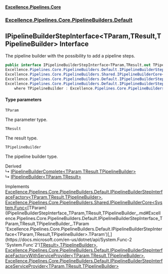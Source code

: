 #### [Excellence.Pipelines.Core](Excellence.Pipelines.md 'Excellence.Pipelines')
### [Excellence.Pipelines.Core.PipelineBuilders.Default](Excellence.Pipelines.md#Excellence.Pipelines.Core.PipelineBuilders.Default 'Excellence.Pipelines.Core.PipelineBuilders.Default')

## IPipelineBuilderStepInterface<TParam,TResult,TPipelineBuilder> Interface

The pipeline builder with the possibility to add a pipeline steps.

```csharp
public interface IPipelineBuilderStepInterface<TParam,TResult,out TPipelineBuilder> :
Excellence.Pipelines.Core.PipelineBuilders.Default.IPipelineBuilderStepInterfaceFactory<TParam, TResult, TPipelineBuilder>,
Excellence.Pipelines.Core.PipelineBuilders.Shared.IPipelineBuilderCore<System.Func<TParam, TResult>, TPipelineBuilder>,
Excellence.Pipelines.Core.PipelineBuilders.Default.IPipelineBuilderStepInterfaceFactoryWithServiceProvider<TParam, TResult, TPipelineBuilder>,
Excellence.Pipelines.Core.PipelineBuilders.Default.IPipelineBuilderStepInterfaceServiceProvider<TParam, TResult, TPipelineBuilder>
    where TPipelineBuilder : Excellence.Pipelines.Core.PipelineBuilders.Default.IPipelineBuilderStepInterface<TParam, TResult, TPipelineBuilder>
```
#### Type parameters

<a name='Excellence.Pipelines.Core.PipelineBuilders.Default.IPipelineBuilderStepInterface_TParam,TResult,TPipelineBuilder_.TParam'></a>

`TParam`

The parameter type.

<a name='Excellence.Pipelines.Core.PipelineBuilders.Default.IPipelineBuilderStepInterface_TParam,TResult,TPipelineBuilder_.TResult'></a>

`TResult`

The result type.

<a name='Excellence.Pipelines.Core.PipelineBuilders.Default.IPipelineBuilderStepInterface_TParam,TResult,TPipelineBuilder_.TPipelineBuilder'></a>

`TPipelineBuilder`

The pipeline builder type.

Derived  
&#8627; [IPipelineBuilderComplete&lt;TParam,TResult,TPipelineBuilder&gt;](IPipelineBuilderComplete_TParam,TResult,TPipelineBuilder_.md 'Excellence.Pipelines.Core.PipelineBuilders.Default.IPipelineBuilderComplete<TParam,TResult,TPipelineBuilder>')  
&#8627; [IPipelineBuilder&lt;TParam,TResult&gt;](IPipelineBuilder_TParam,TResult_.md 'Excellence.Pipelines.Core.PipelineBuilders.IPipelineBuilder<TParam,TResult>')

Implements [Excellence.Pipelines.Core.PipelineBuilders.Default.IPipelineBuilderStepInterfaceFactory&lt;](IPipelineBuilderStepInterfaceFactory_TParam,TResult,TPipelineBuilder_.md 'Excellence.Pipelines.Core.PipelineBuilders.Default.IPipelineBuilderStepInterfaceFactory<TParam,TResult,TPipelineBuilder>')[TParam](IPipelineBuilderStepInterface_TParam,TResult,TPipelineBuilder_.md#Excellence.Pipelines.Core.PipelineBuilders.Default.IPipelineBuilderStepInterface_TParam,TResult,TPipelineBuilder_.TParam 'Excellence.Pipelines.Core.PipelineBuilders.Default.IPipelineBuilderStepInterface<TParam,TResult,TPipelineBuilder>.TParam')[,](IPipelineBuilderStepInterfaceFactory_TParam,TResult,TPipelineBuilder_.md 'Excellence.Pipelines.Core.PipelineBuilders.Default.IPipelineBuilderStepInterfaceFactory<TParam,TResult,TPipelineBuilder>')[TResult](IPipelineBuilderStepInterface_TParam,TResult,TPipelineBuilder_.md#Excellence.Pipelines.Core.PipelineBuilders.Default.IPipelineBuilderStepInterface_TParam,TResult,TPipelineBuilder_.TResult 'Excellence.Pipelines.Core.PipelineBuilders.Default.IPipelineBuilderStepInterface<TParam,TResult,TPipelineBuilder>.TResult')[,](IPipelineBuilderStepInterfaceFactory_TParam,TResult,TPipelineBuilder_.md 'Excellence.Pipelines.Core.PipelineBuilders.Default.IPipelineBuilderStepInterfaceFactory<TParam,TResult,TPipelineBuilder>')[TPipelineBuilder](IPipelineBuilderStepInterface_TParam,TResult,TPipelineBuilder_.md#Excellence.Pipelines.Core.PipelineBuilders.Default.IPipelineBuilderStepInterface_TParam,TResult,TPipelineBuilder_.TPipelineBuilder 'Excellence.Pipelines.Core.PipelineBuilders.Default.IPipelineBuilderStepInterface<TParam,TResult,TPipelineBuilder>.TPipelineBuilder')[&gt;](IPipelineBuilderStepInterfaceFactory_TParam,TResult,TPipelineBuilder_.md 'Excellence.Pipelines.Core.PipelineBuilders.Default.IPipelineBuilderStepInterfaceFactory<TParam,TResult,TPipelineBuilder>'), [Excellence.Pipelines.Core.PipelineBuilders.Shared.IPipelineBuilderCore&lt;](IPipelineBuilderCore_TPipelineDelegate,TPipelineBuilder_.md 'Excellence.Pipelines.Core.PipelineBuilders.Shared.IPipelineBuilderCore<TPipelineDelegate,TPipelineBuilder>')[System.Func&lt;](https://docs.microsoft.com/en-us/dotnet/api/System.Func-2 'System.Func`2')[TParam](IPipelineBuilderStepInterface_TParam,TResult,TPipelineBuilder_.md#Excellence.Pipelines.Core.PipelineBuilders.Default.IPipelineBuilderStepInterface_TParam,TResult,TPipelineBuilder_.TParam 'Excellence.Pipelines.Core.PipelineBuilders.Default.IPipelineBuilderStepInterface<TParam,TResult,TPipelineBuilder>.TParam')[,](https://docs.microsoft.com/en-us/dotnet/api/System.Func-2 'System.Func`2')[TResult](IPipelineBuilderStepInterface_TParam,TResult,TPipelineBuilder_.md#Excellence.Pipelines.Core.PipelineBuilders.Default.IPipelineBuilderStepInterface_TParam,TResult,TPipelineBuilder_.TResult 'Excellence.Pipelines.Core.PipelineBuilders.Default.IPipelineBuilderStepInterface<TParam,TResult,TPipelineBuilder>.TResult')[&gt;](https://docs.microsoft.com/en-us/dotnet/api/System.Func-2 'System.Func`2')[,](IPipelineBuilderCore_TPipelineDelegate,TPipelineBuilder_.md 'Excellence.Pipelines.Core.PipelineBuilders.Shared.IPipelineBuilderCore<TPipelineDelegate,TPipelineBuilder>')[TPipelineBuilder](IPipelineBuilderStepInterface_TParam,TResult,TPipelineBuilder_.md#Excellence.Pipelines.Core.PipelineBuilders.Default.IPipelineBuilderStepInterface_TParam,TResult,TPipelineBuilder_.TPipelineBuilder 'Excellence.Pipelines.Core.PipelineBuilders.Default.IPipelineBuilderStepInterface<TParam,TResult,TPipelineBuilder>.TPipelineBuilder')[&gt;](IPipelineBuilderCore_TPipelineDelegate,TPipelineBuilder_.md 'Excellence.Pipelines.Core.PipelineBuilders.Shared.IPipelineBuilderCore<TPipelineDelegate,TPipelineBuilder>'), [Excellence.Pipelines.Core.PipelineBuilders.Default.IPipelineBuilderStepInterfaceFactoryWithServiceProvider&lt;](IPipelineBuilderStepInterfaceFactoryWithServiceProvider_TParam,TResult,TPipelineBuilder_.md 'Excellence.Pipelines.Core.PipelineBuilders.Default.IPipelineBuilderStepInterfaceFactoryWithServiceProvider<TParam,TResult,TPipelineBuilder>')[TParam](IPipelineBuilderStepInterface_TParam,TResult,TPipelineBuilder_.md#Excellence.Pipelines.Core.PipelineBuilders.Default.IPipelineBuilderStepInterface_TParam,TResult,TPipelineBuilder_.TParam 'Excellence.Pipelines.Core.PipelineBuilders.Default.IPipelineBuilderStepInterface<TParam,TResult,TPipelineBuilder>.TParam')[,](IPipelineBuilderStepInterfaceFactoryWithServiceProvider_TParam,TResult,TPipelineBuilder_.md 'Excellence.Pipelines.Core.PipelineBuilders.Default.IPipelineBuilderStepInterfaceFactoryWithServiceProvider<TParam,TResult,TPipelineBuilder>')[TResult](IPipelineBuilderStepInterface_TParam,TResult,TPipelineBuilder_.md#Excellence.Pipelines.Core.PipelineBuilders.Default.IPipelineBuilderStepInterface_TParam,TResult,TPipelineBuilder_.TResult 'Excellence.Pipelines.Core.PipelineBuilders.Default.IPipelineBuilderStepInterface<TParam,TResult,TPipelineBuilder>.TResult')[,](IPipelineBuilderStepInterfaceFactoryWithServiceProvider_TParam,TResult,TPipelineBuilder_.md 'Excellence.Pipelines.Core.PipelineBuilders.Default.IPipelineBuilderStepInterfaceFactoryWithServiceProvider<TParam,TResult,TPipelineBuilder>')[TPipelineBuilder](IPipelineBuilderStepInterface_TParam,TResult,TPipelineBuilder_.md#Excellence.Pipelines.Core.PipelineBuilders.Default.IPipelineBuilderStepInterface_TParam,TResult,TPipelineBuilder_.TPipelineBuilder 'Excellence.Pipelines.Core.PipelineBuilders.Default.IPipelineBuilderStepInterface<TParam,TResult,TPipelineBuilder>.TPipelineBuilder')[&gt;](IPipelineBuilderStepInterfaceFactoryWithServiceProvider_TParam,TResult,TPipelineBuilder_.md 'Excellence.Pipelines.Core.PipelineBuilders.Default.IPipelineBuilderStepInterfaceFactoryWithServiceProvider<TParam,TResult,TPipelineBuilder>'), [Excellence.Pipelines.Core.PipelineBuilders.Default.IPipelineBuilderStepInterfaceServiceProvider&lt;](IPipelineBuilderStepInterfaceServiceProvider_TParam,TResult,TPipelineBuilder_.md 'Excellence.Pipelines.Core.PipelineBuilders.Default.IPipelineBuilderStepInterfaceServiceProvider<TParam,TResult,TPipelineBuilder>')[TParam](IPipelineBuilderStepInterface_TParam,TResult,TPipelineBuilder_.md#Excellence.Pipelines.Core.PipelineBuilders.Default.IPipelineBuilderStepInterface_TParam,TResult,TPipelineBuilder_.TParam 'Excellence.Pipelines.Core.PipelineBuilders.Default.IPipelineBuilderStepInterface<TParam,TResult,TPipelineBuilder>.TParam')[,](IPipelineBuilderStepInterfaceServiceProvider_TParam,TResult,TPipelineBuilder_.md 'Excellence.Pipelines.Core.PipelineBuilders.Default.IPipelineBuilderStepInterfaceServiceProvider<TParam,TResult,TPipelineBuilder>')[TResult](IPipelineBuilderStepInterface_TParam,TResult,TPipelineBuilder_.md#Excellence.Pipelines.Core.PipelineBuilders.Default.IPipelineBuilderStepInterface_TParam,TResult,TPipelineBuilder_.TResult 'Excellence.Pipelines.Core.PipelineBuilders.Default.IPipelineBuilderStepInterface<TParam,TResult,TPipelineBuilder>.TResult')[,](IPipelineBuilderStepInterfaceServiceProvider_TParam,TResult,TPipelineBuilder_.md 'Excellence.Pipelines.Core.PipelineBuilders.Default.IPipelineBuilderStepInterfaceServiceProvider<TParam,TResult,TPipelineBuilder>')[TPipelineBuilder](IPipelineBuilderStepInterface_TParam,TResult,TPipelineBuilder_.md#Excellence.Pipelines.Core.PipelineBuilders.Default.IPipelineBuilderStepInterface_TParam,TResult,TPipelineBuilder_.TPipelineBuilder 'Excellence.Pipelines.Core.PipelineBuilders.Default.IPipelineBuilderStepInterface<TParam,TResult,TPipelineBuilder>.TPipelineBuilder')[&gt;](IPipelineBuilderStepInterfaceServiceProvider_TParam,TResult,TPipelineBuilder_.md 'Excellence.Pipelines.Core.PipelineBuilders.Default.IPipelineBuilderStepInterfaceServiceProvider<TParam,TResult,TPipelineBuilder>')